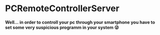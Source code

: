# PCRemoteControllerServer
<h4> Well... in order to controll your pc through your smartphone you have to set some very suspicious programm in your system  😜 </h4> 
